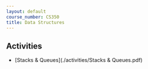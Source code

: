 ```yaml
---
layout: default
course_number: CS350
title: Data Structures
---
```



## Activities

  * [Stacks & Queues](./activities/Stacks & Queues.pdf)
  
  <!-- * [Skiplist Find](./activities/Skiplist Find.pdf) -->
  <!-- * [Skiplist Insert](./activities/Skiplist Insert.pdf) -->
  <!-- * [AVL Trees](./activities/AVL Trees.pdf) -->
  <!-- * [Red-Black Trees Insert](activities/Red-Black Trees Insert.pdf) -->
  <!-- * [Red-Black Trees Insert 2](activities/Red-Black Trees Insert 2.pdf) -->
  <!-- * [AA Trees 1](activities/AA Trees.pdf) -->
  <!-- * [AA Trees 2](activities/AA Trees 2.pdf) -->
  <!-- * [B Trees](activities/B-Trees.pdf) -->
  <!-- * [Binary Heaps](activities/Binary Heaps.pdf) -->
  <!-- * [Hash Tables](activities/Hash Tables.pdf) -->
  <!-- * [Graphs](activities/Graphs Adjacency Matrix and List.pdf) -->
